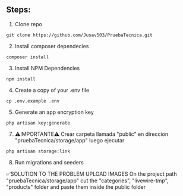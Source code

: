 <h2>Steps:</h2>

1) Clone repo
```
git clone https://github.com/Jusav503/PruebaTecnica.git
```

2) Install composer dependecies

```
composer install
```

3) Install NPM Dependencies
```
npm install
```

4) Create a copy of your .env file
```
cp .env.example .env
```
5) Generate an app encryption key
```
php artisan key:generate
```
7) ⚠IMPORTANTE⚠
Crear carpeta llamada "public" en direccion "pruebaTecnica/storage/app" luego ejecutar
```
php artisan storage:link
```
8) Run migrations and seeders

✅SOLUTION TO THE PROBLEM UPLOAD IMAGES
On the project path "pruebaTecnica/storage/app" cut the "categories", "livewire-tmp", "products" folder and paste them inside the public folder

